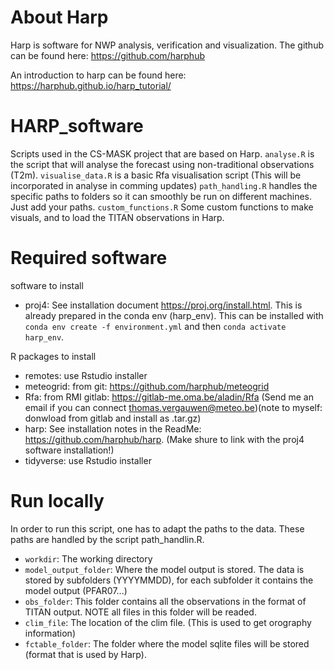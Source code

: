 # About Harp
Harp is software for NWP analysis, verification and visualization. The github can be found here: https://github.com/harphub

An introduction to harp can be found here: https://harphub.github.io/harp_tutorial/


# HARP_software
Scripts used in the CS-MASK project that are based on Harp. 
`analyse.R` is the script that will analyse the forecast using non-traditional observations (T2m).
`visualise_data.R` is a basic Rfa visualisation script (This will be incorporated in analyse in comming updates)
`path_handling.R` handles the specific paths to folders so it can smoothly be run on different machines. Just add your paths. 
`custom_functions.R` Some custom functions to make visuals, and to load the TITAN observations in Harp. 


# Required software

software to install
* proj4: See installation document https://proj.org/install.html. This is already prepared in the conda env (harp_env). This can be installed with `conda env create -f environment.yml` and then `conda activate harp_env`.

R packages to install
* remotes: use Rstudio installer
* meteogrid: from git: https://github.com/harphub/meteogrid
* Rfa: from RMI gitlab: https://gitlab-me.oma.be/aladin/Rfa (Send me an email if you can connect thomas.vergauwen@meteo.be)(note to myself: donwload from gitlab and install as .tar.gz)
* harp: See installation notes in the ReadMe: https://github.com/harphub/harp. (Make shure to link with the proj4 software installation!)
* tidyverse: use Rstudio installer

# Run locally
In order to run this script, one has to adapt the paths to the data. These paths are handled by the script path_handlin.R. 
* `workdir`: The working directory
* `model_output_folder`: Where the model output is stored. The data is stored by subfolders (YYYYMMDD), for each subfolder it contains the model output (PFAR07...)
* `obs_folder`: This folder contains all the observations in the format of TITAN output. NOTE all files in this folder will be readed.
* `clim_file`: The location of the clim file. (This is used to get orography information)
* `fctable_folder`: The folder where the model sqlite files will be stored (format that is used by Harp).
